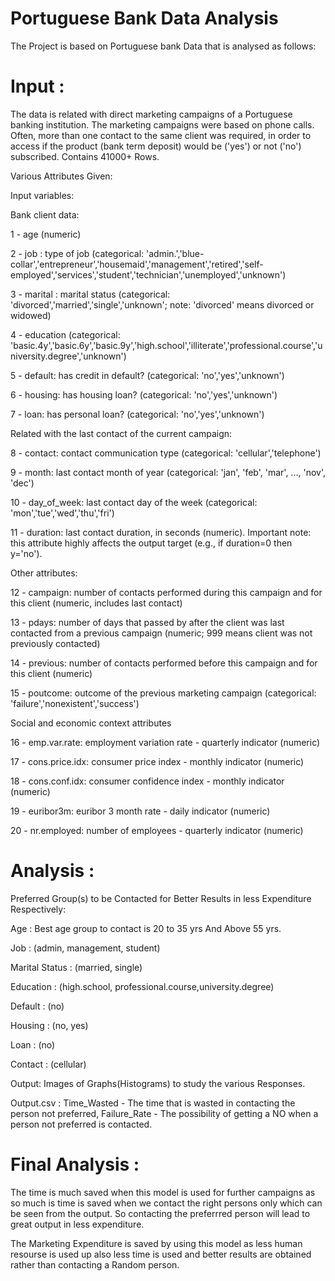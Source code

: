 # Portuguese Bank Data Analysis

The Project is based on Portuguese bank Data that is analysed as follows:

# Input :
The data is related with direct marketing campaigns of a Portuguese banking institution. The marketing campaigns were based on phone calls. Often, more than one contact to the same client was required, in order to access if the product (bank term deposit) would be ('yes') or not ('no') subscribed. Contains 41000+ Rows.

Various Attributes Given:

Input variables:

Bank client data:

1 - age (numeric)

2 - job : type of job (categorical: 'admin.','blue-collar','entrepreneur','housemaid','management','retired','self-employed','services','student','technician','unemployed','unknown')

3 - marital : marital status (categorical: 'divorced','married','single','unknown'; note: 'divorced' means divorced or widowed)

4 - education (categorical: 'basic.4y','basic.6y','basic.9y','high.school','illiterate','professional.course','university.degree','unknown')

5 - default: has credit in default? (categorical: 'no','yes','unknown')

6 - housing: has housing loan? (categorical: 'no','yes','unknown')

7 - loan: has personal loan? (categorical: 'no','yes','unknown')

Related with the last contact of the current campaign:

8 - contact: contact communication type (categorical: 'cellular','telephone') 

9 - month: last contact month of year (categorical: 'jan', 'feb', 'mar', ..., 'nov', 'dec')

10 - day_of_week: last contact day of the week (categorical: 'mon','tue','wed','thu','fri')

11 - duration: last contact duration, in seconds (numeric). Important note: this attribute highly affects the output target (e.g., if duration=0 then y='no').

Other attributes:

12 - campaign: number of contacts performed during this campaign and for this client (numeric, includes last contact)

13 - pdays: number of days that passed by after the client was last contacted from a previous campaign (numeric; 999 means client was not previously contacted)

14 - previous: number of contacts performed before this campaign and for this client (numeric)

15 - poutcome: outcome of the previous marketing campaign (categorical: 'failure','nonexistent','success')

Social and economic context attributes

16 - emp.var.rate: employment variation rate - quarterly indicator (numeric)

17 - cons.price.idx: consumer price index - monthly indicator (numeric) 

18 - cons.conf.idx: consumer confidence index - monthly indicator (numeric) 

19 - euribor3m: euribor 3 month rate - daily indicator (numeric)

20 - nr.employed: number of employees - quarterly indicator (numeric)

# Analysis :

Preferred Group(s) to be Contacted for Better Results in less Expenditure Respectively:

Age : Best age group to contact is 20 to 35 yrs And Above 55 yrs.

Job : (admin, management, student)

Marital Status : (married, single)

Education : (high.school, professional.course,university.degree)

Default : (no)

Housing : (no, yes)

Loan : (no)

Contact : (cellular)


Output: Images of Graphs(Histograms) to study the various Responses.

Output.csv : Time_Wasted - The time that is wasted in contacting the person not preferred, Failure_Rate - The possibility of getting a NO when a person not preferred is contacted.

# Final Analysis : 
The time is much saved when this model is used for further campaigns as so much is time is saved when we contact the right persons only which can be seen from the output. So contacting the preferrred person will lead to great output in less expenditure.

The Marketing Expenditure is saved by using this model as less human resourse is used up also less time is used and better results are obtained rather than contacting a Random person.

